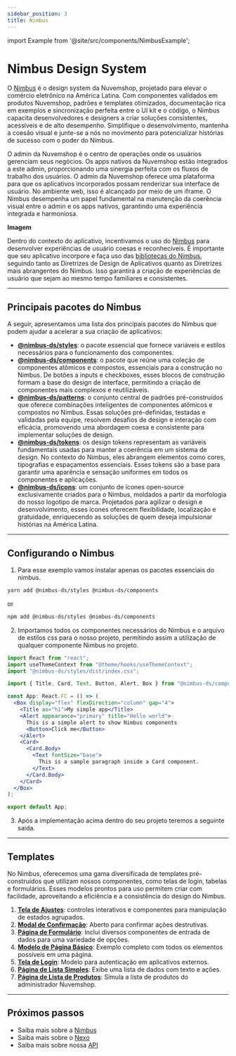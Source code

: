 ```yaml
---
sidebar_position: 3
title: Nimbus
---
```


import Example from '@site/src/components/NimbusExample';

# Nimbus Design System

O [Nimbus](https://nimbus.nuvemshop.com.br) é o design system da Nuvemshop, projetado para elevar o comércio eletrônico na América Latina. Com componentes validados em produtos Nuvemshop, padrões e templates otimizados, documentação rica em exemplos e sincronização perfeita entre o UI kit e o código, o Nimbus capacita desenvolvedores e designers a criar soluções consistentes, acessíveis e de alto desempenho. Simplifique o desenvolvimento, mantenha a coesão visual e junte-se a nós no movimento para potencializar histórias de sucesso com o poder do Nimbus.

O admin da Nuvemshop é o centro de operações onde os usuários gerenciam seus negócios. Os apps nativos da Nuvemshop estão integrados a este admin, proporcionando uma sinergia perfeita com os fluxos de trabalho dos usuários. O admin da Nuvemshop oferece uma plataforma para que os aplicativos incorporados possam renderizar sua interface de usuário. No ambiente web, isso é alcançado por meio de um iframe. O Nimbus desempenha um papel fundamental na manutenção da coerência visual entre o admin e os apps nativos, garantindo uma experiência integrada e harmoniosa.

**Imagem**

Dentro do contexto do aplicativo, incentivamos o uso do [Nimbus](https://nimbus.nuvemshop.com.br) para desenvolver experiências de usuário coesas e reconhecíveis. É importante que seu aplicativo incorpore e faça uso das [bibliotecas do Nimbus](https://nimbus.nuvemshop.com.br/documentation/overview/getting-started), seguindo tanto as Diretrizes de Design de Aplicativos quanto as Diretrizes mais abrangentes do Nimbus. Isso garantirá a criação de experiências de usuário que sejam ao mesmo tempo familiares e consistentes.

---

## Principais pacotes do Nimbus

A seguir, apresentamos uma lista dos principais pacotes do Nimbus que podem ajudar a acelerar a sua criação de aplicativos:

- [**@nimbus-ds/styles**](https://www.npmjs.com/package/@nimbus-ds/styles): o pacote essencial que fornece variáveis e estilos necessários para o funcionamento dos componentes.
- [**@nimbus-ds/components**](https://www.npmjs.com/package/@nimbus-ds/components): o pacote que reúne uma coleção de componentes atômicos e compostos, essenciais para a construção no Nimbus. De botões a inputs e checkboxes, esses blocos de construção formam a base do design de interface, permitindo a criação de componentes mais complexos e reutilizáveis.
- [**@nimbus-ds/patterns**](https://www.npmjs.com/package/@nimbus-ds/patterns): o conjunto central de padrões pré-construídos que oferece combinações inteligentes de componentes atômicos e compostos no Nimbus. Essas soluções pré-definidas, testadas e validadas pela equipe, resolvem desafios de design e interação com eficácia, promovendo uma abordagem coesa e consistente para implementar soluções de design.
- [**@nimbus-ds/tokens**](https://www.npmjs.com/package/@nimbus-ds/tokens): os design tokens representam as variáveis fundamentais usadas para manter a coerência em um sistema de design. No contexto do Nimbus, eles abrangem elementos como cores, tipografias e espaçamentos essenciais. Esses tokens são a base para garantir uma aparência e sensação uniformes em todos os componentes e aplicações.
- [**@nimbus-ds/icons**](https://www.npmjs.com/package/@nimbus-ds/icons): um conjunto de ícones open-source exclusivamente criados para o Nimbus, moldados a partir da morfologia do nosso logotipo de marca. Projetados para agilizar o design e desenvolvimento, esses ícones oferecem flexibilidade, localização e gratuidade, enriquecendo as soluções de quem deseja impulsionar histórias na América Latina.

---

## Configurando o Nimbus

1. Para esse exemplo vamos instalar apenas os pacotes essenciais do nimbus.

```bash
yarn add @nimbus-ds/styles @nimbus-ds/components
```

or

```bash
npm add @nimbus-ds/styles @nimbus-ds/components
```

2. Importamos todos os componentes necessários do Nimbus e o arquivo de estilos css para o nosso projeto, permitindo assim a utilização de qualquer componente Nimbus no projeto.

```jsx
import React from "react";
import useThemeContext from "@theme/hooks/useThemeContext";
import "@nimbus-ds/styles/dist/index.css";

import { Title, Card, Text, Button, Alert, Box } from "@nimbus-ds/components";

const App: React.FC = () => (
  <Box display="flex" flexDirection="column" gap="4">
    <Title as="h1">My simple app</Title>
    <Alert appearance="primary" title="Hello world">
      This is a simple alert to show Nimbus components
      <Button>Click me</Button>
    </Alert>
    <Card>
      <Card.Body>
        <Text fontSize="base">
          This is a sample paragraph inside a Card component.
        </Text>
      </Card.Body>
    </Card>
  </Box>
);

export default App;
```

3. Após a implementação acima dentro do seu projeto teremos a seguinte saida.

<Example />

---

## Templates

No Nimbus, oferecemos uma gama diversificada de templates pré-construídos que utilizam nossos componentes, como telas de login, tabelas e formulários. Esses modelos prontos para uso permitem criar com facilidade, aproveitando a eficiência e a consistência do design do Nimbus.

1. [**Tela de Ajustes**](https://tiendanube.github.io/nimbus-patterns/index.html?path=/story/templates-settingspage--basic): controles interativos e componentes para manipulação de estados agrupados.
2. [**Modal de Confirmação**](https://tiendanube.github.io/nimbus-patterns/index.html?path=/story/templates-confirmationmodal--basic): Aberto para confirmar ações destrutivas.
3. [**Página de Formulário**](https://tiendanube.github.io/nimbus-patterns/index.html?path=/story/templates-form--basic): Inclui diversos componentes de entrada de dados para uma variedade de opções.
4. [**Modelo de Página Básico**](https://tiendanube.github.io/nimbus-patterns/index.html?path=/story/templates-page--basic): Exemplo completo com todos os elementos possíveis em uma página.
5. [**Tela de Login**](https://tiendanube.github.io/nimbus-patterns/index.html?path=/story/templates-login--basic): Modelo para autenticação em aplicativos externos.
6. [**Página de Lista Simples**](https://tiendanube.github.io/nimbus-patterns/index.html?path=/story/templates-simplelist--basic): Exibe uma lista de dados com texto e ações.
7. [**Página de Lista de Produtos**](https://tiendanube.github.io/nimbus-patterns/index.html?path=/story/templates-productlist--basic): Simula a lista de produtos do administrador Nuvemshop.

---

## Próximos passos

- Saiba mais sobre a [Nimbus](https://nimbus.nuvemshop.com.br)
- Saiba mais sobre o [Nexo](./nexo)
- Saiba mais sobre nossa [API](./nuvemshop-api)
